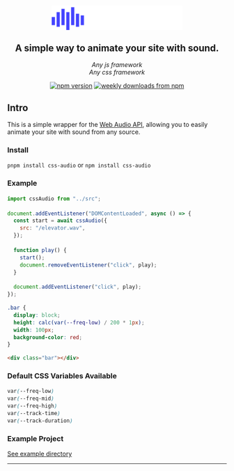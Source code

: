 <p align="center">
<img align="center" width="300" src="https://github.com/BenjaminAHodgson/css-audio/blob/master/logo.svg" />
</p>

<h2 align="center">A simple way to animate your site with sound.</h2>

<p align="center">
  <em>
    Any js framework
  </em>
  <br />
  <em>
    Any css framework
  </em>
  <br />
</p>

<p align="center">
  <a href="https://www.npmjs.com/package/css-audio">
    <img alt="npm version" src="https://img.shields.io/npm/v/css-audio.svg?style=flat-square"></a>
  <a href="https://www.npmjs.com/package/css-audio">
    <img alt="weekly downloads from npm" src="https://img.shields.io/npm/dw/css-audio.svg?style=flat-square"></a>
</p>

## Intro

This is a simple wrapper for the [Web Audio API](https://developer.mozilla.org/en-US/docs/Web/API/Web_Audio_API), allowing you to easily animate your site with sound from any source.

### Install

`pnpm install css-audio`
or
`npm install css-audio`

### Example

```js
import cssAudio from "../src";

document.addEventListener("DOMContentLoaded", async () => {
  const start = await cssAudio({
    src: "/elevator.wav",
  });

  function play() {
    start();
    document.removeEventListener("click", play);
  }

  document.addEventListener("click", play);
});
```

```css
.bar {
  display: block;
  height: calc(var(--freq-low) / 200 * 1px);
  width: 100px;
  background-color: red;
}
```

```html
<div class="bar"></div>
```

### Default CSS Variables Available

```css
var(--freq-low)
var(--freq-mid)
var(--freq-high)
var(--track-time)
var(--track-duration)
```

### Example Project
[See example directory](https://github.com/BenjaminAHodgson/css-audio/tree/master/example)

---
